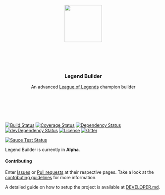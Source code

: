 <p align="center" style="margin-bottom: 100px;">
  <a href="http://legendbuilder.io">
    <img height="120" src="https://cdn.rawgit.com/SteveVanOpstal/LegendBuilder/master/src/assets/images/logo.svg">
  </a>
  <h3 align="center">Legend Builder</h3>
  <p align="center">An advanced <a href="http://www.leagueoflegends.com/">League of Legends</a> champion builder</p>
  <p>&nbsp;</p>
  <p>&nbsp;</p>
  <p>&nbsp;</p>
</p>

[![Build Status](https://travis-ci.org/SteveVanOpstal/LegendBuilder.svg?branch=master)](https://travis-ci.org/SteveVanOpstal/LegendBuilder)
[![Coverage Status](https://coveralls.io/repos/github/SteveVanOpstal/LegendBuilder/badge.svg)](https://coveralls.io/github/SteveVanOpstal/LegendBuilder)
[![Dependency Status](https://img.shields.io/david/SteveVanOpstal/LegendBuilder.svg)](https://david-dm.org/SteveVanOpstal/LegendBuilder) [![devDependency Status](https://img.shields.io/david/dev/SteveVanOpstal/LegendBuilder.svg)](https://david-dm.org/SteveVanOpstal/LegendBuilder?type=dev)
[![License](https://img.shields.io/github/license/SteveVanOpstal/LegendBuilder.svg)](https://github.com/SteveVanOpstal/LegendBuilder/blob/master/LICENSE)
[![Gitter](https://badges.gitter.im/SteveVanOpstal/LegendBuilder.svg)](https://gitter.im/SteveVanOpstal/LegendBuilder?utm_source=badge&utm_medium=badge&utm_campaign=pr-badge)

[![Sauce Test Status](https://saucelabs.com/browser-matrix/SteveVanOpstal.svg)](https://saucelabs.com/u/SteveVanOpstal)


Legend Builder is currently in **Alpha**.

#### Contributing

Enter [Issues](https://github.com/SteveVanOpstal/LegendBuilder/pulls) or [Pull requests](https://github.com/SteveVanOpstal/LegendBuilder/pulls) at their respective pages. Take a look at the [contributing guidelines](https://github.com/SteveVanOpstal/LegendBuilder/blob/master/CONTRIBUTING.md) for more information.

A detailed guide on how to setup the project is available at [DEVELOPER.md](https://github.com/SteveVanOpstal/LegendBuilder/blob/master/DEVELOPER.md).
